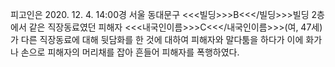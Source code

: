 피고인은 2020. 12. 4. 14:00경 서울 동대문구 <<<빌딩>>>B<<</빌딩>>>빌딩 2층에서 같은 직장동료였던 피해자 <<<내국인이름>>>C<<</내국인이름>>>(여, 47세)가 다른 직장동료에 대해 뒷담화를 한 것에 대하여 피해자와 말다툼을 하다가 이에 화가 나 손으로 피해자의 머리채를 잡아 흔들어 피해자를 폭행하였다.